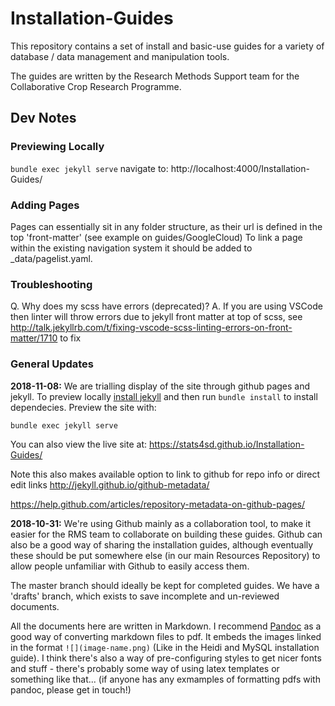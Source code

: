 # Installation-Guides

This repository contains a set of install and basic-use guides for a variety of database / data management and manipulation tools.

The guides are written by the Research Methods Support team for the Collaborative Crop Research Programme.

## Dev Notes

### Previewing Locally

`bundle exec jekyll serve`
navigate to: http://localhost:4000/Installation-Guides/

### Adding Pages

Pages can essentially sit in any folder structure, as their url is defined in the top 'front-matter' (see example on guides/GoogleCloud)
To link a page within the existing navigation system it should be added to \_data/pagelist.yaml.

### Troubleshooting

Q. Why does my scss have errors (deprecated)?
A. If you are using VSCode then linter will throw errors due to jekyll front matter at top of scss,
see http://talk.jekyllrb.com/t/fixing-vscode-scss-linting-errors-on-front-matter/1710 to fix

### General Updates

**2018-11-08:** We are trialling display of the site through github pages and jekyll. To preview locally [install jekyll](https://jekyllrb.com/docs/installation) and then run `bundle install` to install dependecies. Preview the site with:

```
bundle exec jekyll serve
```

You can also view the live site at: https://stats4sd.github.io/Installation-Guides/

Note this also makes available option to link to github for repo info or direct edit links
http://jekyll.github.io/github-metadata/

https://help.github.com/articles/repository-metadata-on-github-pages/

**2018-10-31:** We're using Github mainly as a collaboration tool, to make it easier for the RMS team to collaborate on building these guides. Github can also be a good way of sharing the installation guides, although eventually these should be put somewhere else (in our main Resources Repository) to allow people unfamiliar with Github to easily access them.

The master branch should ideally be kept for completed guides. We have a 'drafts' branch, which exists to save incomplete and un-reviewed documents.

All the documents here are written in Markdown. I recommend [Pandoc](https://pandoc.org/) as a good way of converting markdown files to pdf. It embeds the images linked in the format `![](image-name.png)` (Like in the Heidi and MySQL installation guide). I think there's also a way of pre-configuring styles to get nicer fonts and stuff - there's probably some way of using latex templates or something like that... (if anyone has any exmamples of formatting pdfs with pandoc, please get in touch!)
